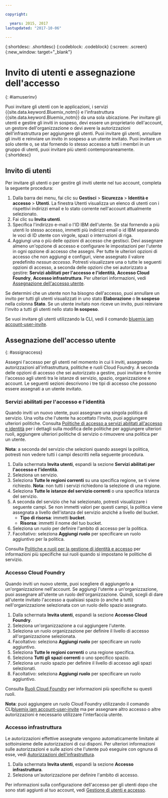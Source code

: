 ```yaml
---

copyright:

  years: 2015, 2017
lastupdated: "2017-10-06"

---
```


{:shortdesc: .shortdesc}
{:codeblock: .codeblock}
{:screen: .screen}
{:new_window: target="_blank"}

# Invito di utenti e assegnazione dell'accesso
{: #iamuserinv}

Puoi invitare gli utenti con le applicazioni, i servizi {{site.data.keyword.Bluemix_notm}} e l'infrastruttura {{site.data.keyword.Bluemix_notm}} da una sola ubicazione. Per invitare gli utenti e gestire gli inviti in sospeso, devi essere un proprietario dell'account, un gestore dell'organizzazione o devi avere la autorizzazioni dell'infrastruttura per aggiungere gli utenti. Puoi invitare gli utenti, annullare gli inviti e reinviare un invito in sospeso a un utente invitato. Puoi invitare un solo utente o, se stai fornendo lo stesso accesso a tutti i membri in un gruppo di utenti, puoi invitare più utenti contemporaneamente.  
{:shortdesc}

## Invito di utenti

Per invitare gli utenti o per gestire gli inviti utente nel tuo account, completa la seguente procedura: 

1. Dalla barra dei menu, fai clic su **Gestisci** &gt; **Sicurezza** &gt; **Identità e accesso** &gt; **Utenti**. La finestra Utenti visualizza un elenco di utenti con i rispettivi indirizzi email e lo stato corrente nell'account attualmente selezionato.
2. Fai clic su **Invita utenti**.
3. Specifica l'indirizzo e-mail o l'ID IBM dell'utente. Se stai fornendo a più utenti lo stesso accesso, immetti più indirizzi email o id IBM separando le voci di ID utente con virgole, spazi o interruzioni di riga.
4. Aggiungi una o più delle opzioni di accesso che gestisci. Devi assegnare almeno un'opzione di accesso e configurare le impostazioni per l'utente in ogni opzione di accesso che assegni. Per tutte le ulteriori opzioni di accesso che non aggiungi e configuri, viene assegnato il valore predefinito *nessun accesso*. Potresti visualizzare una o tutte le seguenti opzioni di accesso, a seconda delle opzioni che sei autorizzato a gestire: **Servizi abilitati per l'accesso e l'identità**, **Accesso Cloud Foundry**, **Accesso infrastruttura**. Per ulteriori informazioni, vedi [Assegnazione dell'accesso utente](/docs/iam/iamuserinv.html#assignaccess).

Se determini che un utente non ha bisogno dell'accesso, puoi annullare un invito per tutti gli utenti visualizzati in uno stato **Elaborazione** o **In sospeso** nella colonna **Stato**. Se un utente invitato non riceve un invito, puoi reinviare l'invito a tutti gli utenti nello stato **In sospeso**.

Se vuoi invitare gli utenti utilizzando la CLI, vedi il comando [bluemix iam account-user-invite](/docs/cli/reference/bluemix_cli/bx_cli.html#bluemix_iam_account_user_invite).

## Assegnazione dell'accesso utente
{: #assignaccess}

Assegni l'accesso per gli utenti nel momento in cui li inviti, assegnando autorizzazioni all'infrastruttura, politiche e ruoli Cloud Foundry. A seconda delle opzioni di accesso che sei autorizzato a gestire, puoi invitare e fornire l'accesso agli utenti tra le istanze di servizio, spazio, organizzazione e account. Le seguenti sezioni descrivono i tre tipi di accesso che possono essere assegnati a un utente invitato.

### Servizi abilitati per l'accesso e l'identità

Quando inviti un nuovo utente, puoi assegnare una singola politica di servizio. Una volta che l'utente ha accettato l'invito, puoi aggiungere ulteriori politiche. Consulta [Politiche di accesso a servizi abilitati all'accesso e identità](/docs/iam/iamusermanage.html#iammanidaccser) per i dettagli sulla modifica delle politiche per aggiungere ulteriori ruoli, aggiungere ulteriori politiche di servizio o rimuovere una politica per un utente.

**Nota**: a seconda del servizio che selezioni quando assegni la politica, potresti non vedere tutti i campi descritti nella seguente procedura.

1. Dalla schermata **Invita utenti**, espandi la sezione **Servizi abilitati per l'accesso e l'identità**.
2. Seleziona un servizio.
3. Seleziona **Tutte le regioni correnti** su una specifica regione, se ti viene richiesto. 
**Nota**: non tutti i servizi richiedono la selezione di una regione.
4. Seleziona **Tutte le istanze del servizio correnti** o una specifica istanza del servizio.
5. A seconda del servizio che hai selezionato, potresti visualizzare i seguente campi. Se non immetti valori per questi campi, la politica viene assegnata a livello dell'istanza del servizio anziché a livello del bucket.  
    * **Tipo di risorsa**: immetti **bucket**.
    * **Risorsa**: immetti il nome del tuo bucket.
6. Seleziona un ruolo per definire l'ambito di accesso per la politica.
7. Facoltativo: seleziona **Aggiungi ruolo** per specificare un ruolo aggiuntivo per la politica.


Consulta [Politiche e ruoli per la gestione di identità e accesso](/docs/iam/users_roles.html#iamusermanpol) per informazioni più specifiche sui ruoli quando si impostano le politiche di servizio.

### Accesso Cloud Foundry

Quando inviti un nuovo utente, puoi scegliere di aggiungerlo a un'organizzazione nell'account. Se aggiungi l'utente a un'organizzazione, puoi assegnare all'utente un ruolo dell'organizzazione. Quindi, scegli di dare all'utente invitato l'accesso a qualsiasi spazio (o anche a tutti) nell'organizzazione selezionata con un ruolo dello spazio assegnato.

1. Dalla schermata **Invita utenti**, espandi la sezione **Accesso Cloud Foundry**.
2. Seleziona un'organizzazione a cui aggiungere l'utente.
3. Seleziona un ruolo organizzazione per definire il livello di accesso all'organizzazione selezionata.
4. Facoltativo: seleziona **Aggiungi ruolo** per specificare un ruolo aggiuntivo.
5. Seleziona **Tutte le regioni correnti** o una regione specifica.
6. Seleziona **Tutti gli spazi correnti** o uno specifico spazio.
7. Seleziona un ruolo spazio per definire il livello di accesso agli spazi selezionati.
8. Facoltativo: seleziona **Aggiungi ruolo** per specificare un ruolo aggiuntivo.

Consulta [Ruoli Cloud Foundry](/docs/iam/users_roles.html#cfroles) per informazioni più specifiche su questi ruoli.

**Nota**: puoi aggiungere un ruolo Cloud Foundry utilizzando il comando CLI[bluemix iam account-user-invite](/docs/cli/reference/bluemix_cli/bx_cli.html#bluemix_iam_account_user_invite) ma per assegnare altro accesso o altre autorizzazioni è necessario utilizzare l'interfaccia utente.

### Accesso infrastruttura

Le autorizzazioni effettive assegnate vengono automaticamente limitate al sottoinsieme delle autorizzazioni di cui disponi. Per ulteriori informazioni sulle autorizzazioni e sulle azioni che l'utente può eseguire con ognuna di esse, vedi [Autorizzazioni dell'infrastruttura](/docs/iam/users_roles.html#infrapermissions).

1. Dalla schermata **Invita utenti**, espandi la sezione **Accesso infrastruttura**.
2. Seleziona un'autorizzazione per definire l'ambito di accesso.

Per informazioni sulla configurazione dell'accesso per gli utenti dopo che sono stati aggiunti al tuo account, vedi [Gestione di utenti e accesso](/docs/iam/iamusermanage.html).
